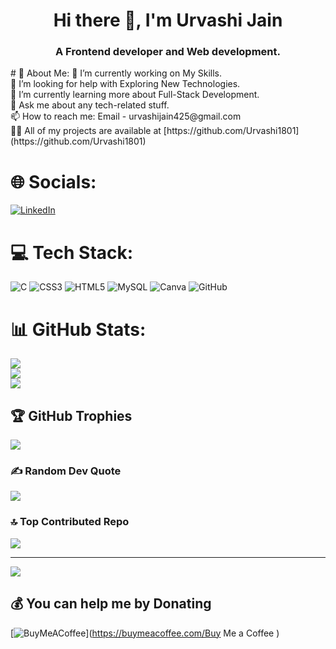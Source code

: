 ##
<h1 align="center">Hi there 👋, I'm Urvashi Jain</h1>
<h3 align="center">A Frontend developer and Web development.</h3>
# 💫 About Me:
🔭  I’m currently working on My Skills.<br>🤝  I’m looking for help with Exploring New Technologies.<br>🌱  I’m currently learning more about Full-Stack Development.<br>💬  Ask me about any tech-related stuff.<br>📫  How to reach me: Email - urvashijain425@gmail.com<br>
👨‍💻 All of my projects are available at [https://github.com/Urvashi1801](https://github.com/Urvashi1801)

# 🌐 Socials:
[![LinkedIn](https://img.shields.io/badge/LinkedIn-%230077B5.svg?logo=linkedin&logoColor=white)](https://linkedin.com/in/www.linkedin.com/in/urvashi-jain1801) 

# 💻 Tech Stack:
![C](https://img.shields.io/badge/c-%2300599C.svg?style=plastic&logo=c&logoColor=white) ![CSS3](https://img.shields.io/badge/css3-%231572B6.svg?style=plastic&logo=css3&logoColor=white) ![HTML5](https://img.shields.io/badge/html5-%23E34F26.svg?style=plastic&logo=html5&logoColor=white) ![MySQL](https://img.shields.io/badge/mysql-4479A1.svg?style=plastic&logo=mysql&logoColor=white) ![Canva](https://img.shields.io/badge/Canva-%2300C4CC.svg?style=plastic&logo=Canva&logoColor=white) ![GitHub](https://img.shields.io/badge/github-%23121011.svg?style=plastic&logo=github&logoColor=white)

# 📊 GitHub Stats:
![](https://github-readme-stats.vercel.app/api?username=Urvashi1801&theme=monokai&hide_border=false&include_all_commits=false&count_private=false)<br/>
![](https://github-readme-streak-stats.herokuapp.com/?user=Urvashi1801&theme=monokai&hide_border=false)<br/>
![](https://github-readme-stats.vercel.app/api/top-langs/?username=Urvashi1801&theme=monokai&hide_border=false&include_all_commits=false&count_private=false&layout=compact)

## 🏆 GitHub Trophies
![](https://github-profile-trophy.vercel.app/?username=Urvashi1801&theme=monokai&no-frame=false&no-bg=true&margin-w=4)

### ✍️ Random Dev Quote
![](https://quotes-github-readme.vercel.app/api?type=horizontal&theme=dark)

### 🔝 Top Contributed Repo
![](https://github-contributor-stats.vercel.app/api?username=Urvashi1801&limit=5&theme=monokai&combine_all_yearly_contributions=true)

---
[![](https://visitcount.itsvg.in/api?id=Urvashi1801&icon=2&color=3)](https://visitcount.itsvg.in)

  ## 💰 You can help me by Donating
  [![BuyMeACoffee](https://img.shields.io/badge/Buy%20Me%20a%20Coffee-ffdd00?style=for-the-badge&logo=buy-me-a-coffee&logoColor=black)](https://buymeacoffee.com/Buy Me a Coffee ) 

  


